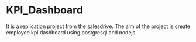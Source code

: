 # KPI_Dashboard
It is a replication project from the salesdrive. The aim of the project is create employee kpi dashboard using postgresql and nodejs
